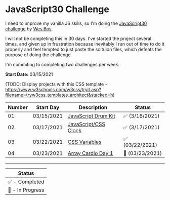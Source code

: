 ﻿# JavaScript30 Challenge

I need to improve my vanilla JS skills, so I'm doing the [JavaScript30 challenge](https://javascript30.com/) by [Wes Bos](https://wesbos.com/).

I will not be completing this in 30 days. I've started the project several times, and given up in frustration because inevitably I run out of time to do it properly and feel tempted to just paste the soltuion files, which defeats the purpose of doing the challenge. 

I'm commiting to completing two challenges per week.

**Start Date:** 03/15/2021

(TODO: Display projects with this CSS template - https://www.w3schools.com/w3css/tryit.asp?filename=tryw3css_templates_architect&stacked=h)

Number | Start Day        | Description            | Status
--|-----------|------------------------|---
01|03/15/2021 |[JavaScript Drum Kit](01%20-%20JavaScript%20Drum%20Kit) | ✅ (3/16/2021)
02|03/17/2021 |[JavaScript/CSS Clock](02%20-%20JS%20and%20CSS%20Clock/index-START.html) | ✅ (3/17/2021)
03|03/22/2021 |[CSS Variables](03%20-%20CSS%20Variables/index-START.html) | ✅ (03/22/2021)
04|03/23/2021 |[Array Cardio Day 1](04%20-%20Array%20Cardio%20Day%201/index-START.html) | 💫 (03/23/2021)
___

| Status |
|---------|
| ✅ - Completed |
| 💫 - In Progress |
